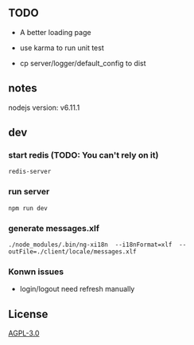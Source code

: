 ## TODO

* A better loading page
* use karma to run unit test

* cp server/logger/default_config to dist

## notes

nodejs version: v6.11.1

## dev

### start redis (TODO: You can't rely on it)
```
redis-server
```

### run server

```
npm run dev
```

### generate messages.xlf

```
./node_modules/.bin/ng-xi18n  --i18nFormat=xlf  --outFile=./client/locale/messages.xlf
```

### Konwn issues

* login/logout need refresh manually

## License

[AGPL-3.0](https://www.gnu.org/licenses/agpl-3.0.en.html)
